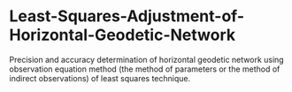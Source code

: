 # Least-Squares-Adjustment-of-Horizontal-Geodetic-Network
Precision and accuracy determination of horizontal geodetic network using observation equation method (the method of parameters or the method of indirect observations) of least squares technique.
